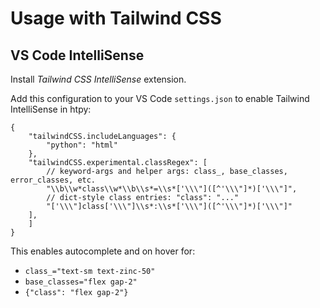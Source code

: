 # Usage with Tailwind CSS

## VS Code IntelliSense

Install *Tailwind CSS IntelliSense* extension.

Add this configuration to your VS Code `settings.json` to enable Tailwind IntelliSense in htpy:

```jsonc
{
    "tailwindCSS.includeLanguages": {
        "python": "html"
    },
    "tailwindCSS.experimental.classRegex": [
        // keyword‑args and helper args: class_, base_classes, error_classes, etc.
        "\\b\\w*class\\w*\\b\\s*=\\s*['\\\"]([^'\\\"]*)['\\\"]",
        // dict‑style class entries: "class": "..."
        "['\\\"]class['\\\"]\\s*:\\s*['\\\"]([^'\\\"]*)['\\\"]"
    ],
    ]
}
```

This enables autocomplete and on hover for:
- `class_="text-sm text-zinc-50"`
- `base_classes="flex gap-2"`
- `{"class": "flex gap-2"}` 